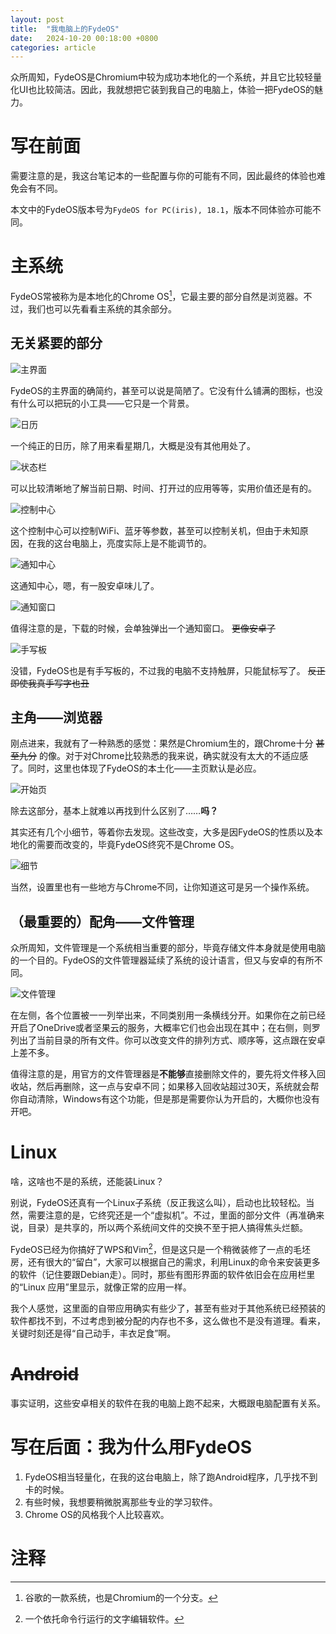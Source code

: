 ```yaml
---
layout: post
title:  "我电脑上的FydeOS"
date:   2024-10-20 00:18:00 +0800
categories: article
---
```


众所周知，FydeOS是Chromium中较为成功本地化的一个系统，并且它比较轻量化UI也比较简洁。因此，我就想把它装到我自己的电脑上，体验一把FydeOS的魅力。

# 写在前面

需要注意的是，我这台笔记本的一些配置与你的可能有不同，因此最终的体验也难免会有不同。

本文中的FydeOS版本号为`FydeOS for PC(iris), 18.1`，版本不同体验亦可能不同。

# 主系统

FydeOS常被称为是本地化的Chrome OS[^1]，它最主要的部分自然是浏览器。不过，我们也可以先看看主系统的其余部分。

## 无关紧要的部分

![主界面](https://sway.cloud.microsoft/s/Zn4fzwS10dwauGAc/images/Yq15U8dDL5WlPC "主界面")

FydeOS的主界面的确简约，甚至可以说是简陋了。它没有什么铺满的图标，也没有什么可以把玩的小工具——它只是一个背景。

![日历](https://sway.cloud.microsoft/s/Zn4fzwS10dwauGAc/images/2rxtUM48PylcQi "日历")

一个纯正的日历，除了用来看星期几，大概是没有其他用处了。

![状态栏](https://sway.cloud.microsoft/s/Zn4fzwS10dwauGAc/images/LiU7OtnbyWJoCm "状态栏")

可以比较清晰地了解当前日期、时间、打开过的应用等等，实用价值还是有的。

![控制中心](https://sway.cloud.microsoft/s/Zn4fzwS10dwauGAc/images/e5hmVXZGHt4R88 "控制中心")

这个控制中心可以控制WiFi、蓝牙等参数，甚至可以控制关机，但由于未知原因，在我的这台电脑上，亮度实际上是不能调节的。

![通知中心](https://sway.cloud.microsoft/s/Zn4fzwS10dwauGAc/images/4feJaqCLt1WgyL "通知中心")

这通知中心，嗯，有一股安卓味儿了。

![通知窗口](https://sway.cloud.microsoft/s/Zn4fzwS10dwauGAc/images/4VsZFsUrpJUTbY "通知窗口")

值得注意的是，下载的时候，会单独弹出一个通知窗口。 ~~更像安卓了~~

![手写板](https://sway.cloud.microsoft/s/Zn4fzwS10dwauGAc/images/-oftT3xV_rZVYd "手写板")

没错，FydeOS也是有手写板的，不过我的电脑不支持触屏，只能鼠标写了。 ~~反正即使我真手写字也丑~~

## 主角——浏览器

刚点进来，我就有了一种熟悉的感觉：果然是Chromium生的，跟Chrome十分 ~~甚至九分~~ 的像。对于对Chrome比较熟悉的我来说，确实就没有太大的不适应感了。同时，这里也体现了FydeOS的本土化——主页默认是必应。

![开始页](https://sway.cloud.microsoft/s/Zn4fzwS10dwauGAc/images/RYKx1NaBu85Boa "开始页")

除去这部分，基本上就难以再找到什么区别了……**吗？**

其实还有几个小细节，等着你去发现。这些改变，大多是因FydeOS的性质以及本地化的需要而改变的，毕竟FydeOS终究不是Chrome OS。

![细节](https://sway.cloud.microsoft/s/Zn4fzwS10dwauGAc/images/OJLigtWp294kSO "不知道你有没有找到")

当然，设置里也有一些地方与Chrome不同，让你知道这可是另一个操作系统。

## （最重要的）配角——文件管理

众所周知，文件管理是一个系统相当重要的部分，毕竟存储文件本身就是使用电脑的一个目的。FydeOS的文件管理器延续了系统的设计语言，但又与安卓的有所不同。

![文件管理](https://sway.cloud.microsoft/s/Zn4fzwS10dwauGAc/images/d7hYejDSIi2s9o "文件管理")

在左侧，各个位置被一一列举出来，不同类别用一条横线分开。如果你在之前已经开启了OneDrive或者坚果云的服务，大概率它们也会出现在其中；在右侧，则罗列出了当前目录的所有文件。你可以改变文件的排列方式、顺序等，这点跟在安卓上差不多。

值得注意的是，用官方的文件管理器是**不能够**直接删除文件的，要先将文件移入回收站，然后再删除，这一点与安卓不同；如果移入回收站超过30天，系统就会帮你自动清除，Windows有这个功能，但是那是需要你认为开启的，大概你也没有开吧。

# Linux

啥，这啥也不是的系统，还能装Linux？

别说，FydeOS还真有一个Linux子系统（反正我这么叫），启动也比较轻松。当然，需要注意的是，它终究还是一个“虚拟机”。不过，里面的部分文件（再准确来说，目录）是共享的，所以两个系统间文件的交换不至于把人搞得焦头烂额。

FydeOS已经为你搞好了WPS和Vim[^2]，但是这只是一个稍微装修了一点的毛坯房，还有很大的“留白”，大家可以根据自己的需求，利用Linux的命令来安装更多的软件（记住要跟Debian走）。同时，那些有图形界面的软件依旧会在应用栏里的“Linux 应用”里显示，就像正常的应用一样。

我个人感觉，这里面的自带应用确实有些少了，甚至有些对于其他系统已经预装的软件都找不到，不过考虑到被分配的内存也不多，这么做也不是没有道理。看来，关键时刻还是得“自己动手，丰衣足食”啊。

# ~~Android~~

事实证明，这些安卓相关的软件在我的电脑上跑不起来，大概跟电脑配置有关系。

# 写在后面：我为什么用FydeOS

1. FydeOS相当轻量化，在我的这台电脑上，除了跑Android程序，几乎找不到卡的时候。
2. 有些时候，我想要稍微脱离那些专业的学习软件。
3. Chrome OS的风格我个人比较喜欢。

# 注释

[^1]:谷歌的一款系统，也是Chromium的一个分支。
[^2]:一个依托命令行运行的文字编辑软件。